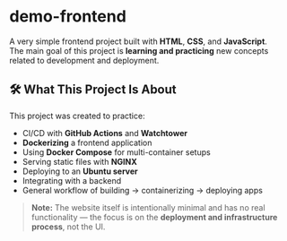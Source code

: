 # demo-frontend

A very simple frontend project built with **HTML**, **CSS**, and **JavaScript**.  
The main goal of this project is **learning and practicing** new concepts related to development and deployment.

## 🛠️ What This Project Is About

This project was created to practice:

- CI/CD with **GitHub Actions** and **Watchtower**
- **Dockerizing** a frontend application
- Using **Docker Compose** for multi-container setups
- Serving static files with **NGINX**
- Deploying to an **Ubuntu server**
- Integrating with a backend
- General workflow of building → containerizing → deploying apps

> **Note:** The website itself is intentionally minimal and has no real functionality — the focus is on the **deployment and infrastructure process**, not the UI.
